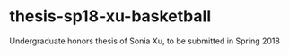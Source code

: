 # thesis-sp18-xu-basketball
Undergraduate honors thesis of Sonia Xu, to be submitted in Spring 2018
